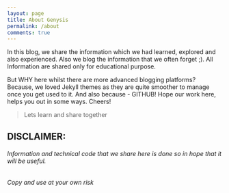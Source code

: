 ```yaml
---
layout: page
title: About Genysis
permalink: /about
comments: true
---
```


<div class="row justify-content-between">
<div class="col-md-8 pr-5">

<p>In this blog, we share the information which we had learned, explored and also experienced. Also we blog the information that we often forget ;). All Information are shared only for educational purpose.</p>

<p>But WHY here whilst there are more advanced blogging platforms?
Because, we loved Jekyll themes as they are quite smoother to manage once you get used to it. And also because - GITHUB!
Hope our work here, helps you out in some ways.
Cheers!
</p>

<!-- <p class="mb-5"><img class="shadow-lg" src="{{site.baseurl}}/assets/images/mediumish-jekyll-template.png" alt="jekyll template mediumish" /></p>
<h4>Documentation</h4>

<p>Please, read the docs <a href="https://bootstrapstarter.com/bootstrap-templates/template-mediumish-bootstrap-jekyll/">here</a>.</p>

<h4>Questions or bug reports?</h4>

<p>Head over to our <a href="https://github.com/wowthemesnet/mediumish-theme-jekyll">Github repository</a>!</p> -->

</div>

<!-- <div class="col-md-4">

<div class="sticky-top sticky-top-80">
<h5>Buy me a coffee</h5>

<p>Thank you for your support! Your donation helps me to maintain and improve <a target="_blank" href="https://github.com/wowthemesnet/mediumish-theme-jekyll">Mediumish <i class="fab fa-github"></i></a>.</p>

<a target="_blank" href="https://www.wowthemes.net/donate/" class="btn btn-danger">Buy me a coffee</a> <a target="_blank" href="https://bootstrapstarter.com/bootstrap-templates/template-mediumish-bootstrap-jekyll/" class="btn btn-warning">Documentation</a>

</div>
</div> -->
</div>

> Lets learn and share together

## DISCLAIMER:

###### Information and technical code that we share here is done so in hope that it will be useful.
###### Copy and use at your own risk 